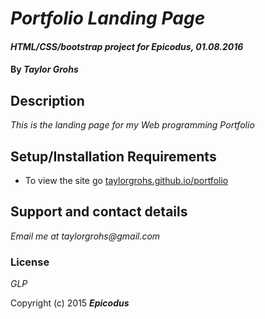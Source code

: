 # _Portfolio Landing Page_

#### _HTML/CSS/bootstrap project for Epicodus, 01.08.2016_

#### By _**Taylor Grohs**_

## Description

_This is the landing page for my Web programming Portfolio_

## Setup/Installation Requirements

* To view the site go [taylorgrohs.github.io/portfolio](http://taylorgrohs.github.io/portfolio)


## Support and contact details

_Email me at taylorgrohs@gmail.com_


### License

*GLP*

Copyright (c) 2015 **_Epicodus_**

